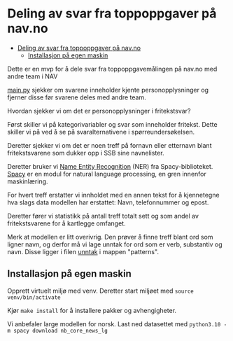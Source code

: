 # Deling av svar fra toppoppgaver på nav.no

- [Deling av svar fra toppoppgaver på nav.no](#deling-av-svar-fra-toppoppgaver-på-navno)
  - [Installasjon på egen maskin](#installasjon-på-egen-maskin)


Dette er en mvp for å dele svar fra toppoppgavemålingen på nav.no med andre team i NAV

[main.py](src/toppoppgaver/main.py) sjekker om svarene inneholder kjente personopplysninger og fjerner disse før svarene deles med andre team.

Hvordan sjekker vi om det er personopplysninger i fritekstsvar?

Først skiller vi på kategorivariabler og svar som inneholder  fritekst. Dette skiller vi på ved å se på svaralternativene i spørreundersøkelsen.

Deretter sjekker vi om det er noen treff på fornavn eller etternavn blant fritekstsvarene som dukker opp i SSB sine navnelister.

Deretter bruker vi [Name Entity Recognition](https://en.wikipedia.org/wiki/Named-entity_recognition) (NER) fra Spacy-biblioteket. [Spacy](https://spacy.io/) er en modul for natural language processing, en gren innenfor maskinlæring. 

For hvert treff erstatter vi innholdet med en annen tekst for å kjennetegne hva slags data modellen har erstattet: Navn, telefonnummer og epost.

Deretter fører vi statistikk på antall treff totalt sett og som andel av fritekstsvarene for å kartlegge omfanget.

Merk at modellen er litt overivrig. Den prøver å finne treff blant ord som ligner navn, og derfor må vi lage unntak for ord som er verb, substantiv og navn. Disse ligger i filen [unntak](/src/patterns/unntak.txt) i mappen "patterns".

## Installasjon på egen maskin

Opprett virtuelt miljø med venv. Deretter start miljøet med `source venv/bin/activate`

Kjør `make install` for å installere pakker og avhengigheter.

Vi anbefaler large modellen for norsk. Last ned datasettet med `python3.10 -m spacy download nb_core_news_lg`

